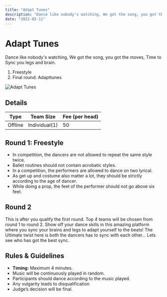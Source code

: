 ```yaml
---
title: "Adapt Tunes"
description: "‌Dance like nobody's watching, ‌We got the song, you got the moves, time to sync you legs and brain."
date: "2022-02-11"
---
```


# Adapt Tunes

‌Dance like nobody's watching, ‌We got the song, you got the moves,
Time to Sync you legs and brain.

1. Freestyle
2. Final round: Adapttunes

<img src="/posters/25.png" alt="Adapt Tunes" class="w-full lg:w-96 object-cover" />

## Details

| Type    | Team Size     | Fee (per head) |
| ------- | ------------- | -------------- |
| Offline | Individual(1) | 50             |

## Round 1: Freestyle

-   In competition, the dancers are not allowed to repeat the same style twice.
-   Ballet routines should not contain acrobatic styles.
-   In a competition, the performers are allowed to dance on two lyrical.
-   As get up and costume also matter a lot, they should be strictly according to the age of dancer.
-   While doing a prop, the feet of the performer should not go above six feet.

## Round 2

This is after you qualify the first round. Top 4 teams will be chosen from round 1 to round 2.
Show off your dance skills in this amazing platform where you sync your brains and legs to adapt yourself to the beats!
The Ultimate twist here is both the dancers has to sync with each other... Lets see who has got the best sync.

## Rules & Guidelines

-   **Timing:** Maximum 4 minutes.
-   Music will be continuously played in random.
-   Participants should dance according to the music played.
-   Any vulgarity leads to disqualification
-   Judge’s decision will be final.

